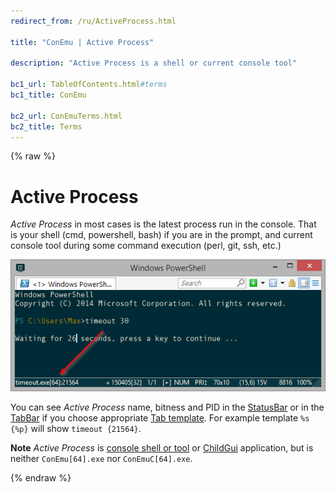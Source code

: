 ```yaml
---
redirect_from: /ru/ActiveProcess.html

title: "ConEmu | Active Process"

description: "Active Process is a shell or current console tool"

bc1_url: TableOfContents.html#terms
bc1_title: ConEmu

bc2_url: ConEmuTerms.html
bc2_title: Terms
---
```


{% raw %}

# Active Process

*Active Process* in most cases is the latest process run in the console.
That is your shell (cmd, powershell, bash) if you are in the prompt, and current console tool during
some command execution (perl, git, ssh, etc.)

![Active process in ConEmu StatusBar](/img/ConEmuActiveProcess.png)

You can see *Active Process* name, bitness and PID in the [StatusBar](StatusBar.html)
or in the [TabBar](TabBar.html) if you choose appropriate [Tab template](SettingsTabBar.html).
For example template `%s {%p}` will show `timeout {21564}`.

**Note** *Active Process* is [console shell or tool](ConsoleApplication.html)
or [ChildGui](ChildGui.html) application,
but is neither `ConEmu[64].exe` nor `ConEmuC[64].exe`.

{% endraw %}
